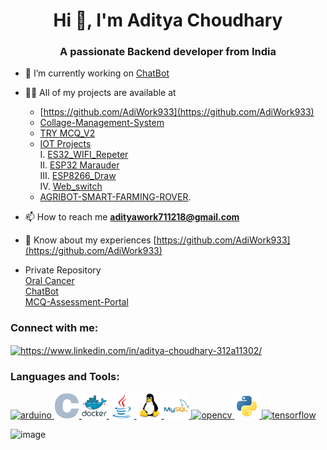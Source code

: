 <h1 align="center">Hi 👋, I'm Aditya Choudhary</h1>
<h3 align="center">A passionate Backend developer from India</h3>

- 🔭 I’m currently working on [ChatBot](https://github.com/AdiWork933/Ofline_ChatBot)

- 👨‍💻 All of my projects are available at
  - [https://github.com/AdiWork933](https://github.com/AdiWork933)
  - [Collage-Management-System](https://github.com/AdiWork933/Collage-Data-management)
  - [TRY MCQ_V2](https://mcq-assessment-portal-by-aditya.onrender.com/login)
  - [IOT Projects](https://github.com/AdiWork933/ITO_Projects)</br>
          I. [ES32_WIFI_Repeter](https://github.com/AdiWork933/ITO_Projects/tree/main/ES32_WIFI_Repeter)</br>
          II. [ESP32 Marauder](https://github.com/AdiWork933/ITO_Projects/tree/main/ESP32%20Marauder)</br>
          III. [ESP8266_Draw](https://github.com/AdiWork933/ITO_Projects/tree/main/ESP8266_Draw)</br>
          IV.  [Web_switch](https://github.com/AdiWork933/ITO_Projects/tree/main/Web_switch)
  - [AGRIBOT-SMART-FARMING-ROVER](https://github.com/AdiWork933/AGRIBOT-SMART-FARMING-ROVER).

- 📫 How to reach me **adityawork711218@gmail.com**

- 📄 Know about my experiences [https://github.com/AdiWork933](https://github.com/AdiWork933)
  
- Private Repository</br>
    [Oral Cancer](https://github.com/AdiWork933/Oral_Cancer)</br>
    [ChatBot](https://github.com/AdiWork933/Ofline_ChatBot)</br>
    [MCQ-Assessment-Portal](https://github.com/AdiWork933/MCQ-Assessment-Portal)

<h3 align="left">Connect with me:</h3>
<p align="left">
<a href="https://www.linkedin.com/in/aditya-choudhary-312a11302?utm_source=share&utm_campaign=share_via&utm_content=profile&utm_medium=android_app" target="blank"><img align="center" src="https://raw.githubusercontent.com/rahuldkjain/github-profile-readme-generator/master/src/images/icons/Social/linked-in-alt.svg" alt="https://www.linkedin.com/in/aditya-choudhary-312a11302/" height="30" width="40" /></a>
</p>

<h3 align="left">Languages and Tools:</h3>
<p align="left"> <a href="https://www.arduino.cc/" target="_blank" rel="noreferrer"> <img src="https://cdn.worldvectorlogo.com/logos/arduino-1.svg" alt="arduino" width="40" height="40"/> </a> <a href="https://www.cprogramming.com/" target="_blank" rel="noreferrer"> <img src="https://raw.githubusercontent.com/devicons/devicon/master/icons/c/c-original.svg" alt="c" width="40" height="40"/> </a> <a href="https://www.docker.com/" target="_blank" rel="noreferrer"> <img src="https://raw.githubusercontent.com/devicons/devicon/master/icons/docker/docker-original-wordmark.svg" alt="docker" width="40" height="40"/> </a> <a href="https://www.java.com" target="_blank" rel="noreferrer"> <img src="https://raw.githubusercontent.com/devicons/devicon/master/icons/java/java-original.svg" alt="java" width="40" height="40"/> </a> <a href="https://www.linux.org/" target="_blank" rel="noreferrer"> <img src="https://raw.githubusercontent.com/devicons/devicon/master/icons/linux/linux-original.svg" alt="linux" width="40" height="40"/> </a> <a href="https://www.mysql.com/" target="_blank" rel="noreferrer"> <img src="https://raw.githubusercontent.com/devicons/devicon/master/icons/mysql/mysql-original-wordmark.svg" alt="mysql" width="40" height="40"/> </a> <a href="https://opencv.org/" target="_blank" rel="noreferrer"> <img src="https://www.vectorlogo.zone/logos/opencv/opencv-icon.svg" alt="opencv" width="40" height="40"/> </a> <a href="https://www.python.org" target="_blank" rel="noreferrer"> <img src="https://raw.githubusercontent.com/devicons/devicon/master/icons/python/python-original.svg" alt="python" width="40" height="40"/> </a> <a href="https://www.tensorflow.org" target="_blank" rel="noreferrer"> <img src="https://www.vectorlogo.zone/logos/tensorflow/tensorflow-icon.svg" alt="tensorflow" width="40" height="40"/> </a> </p>
<img width="100" height="67" alt="image" src="https://github.com/user-attachments/assets/c5a1cce1-920c-4de7-86af-46d54753ecc9" />

